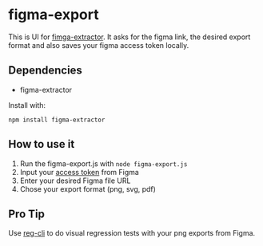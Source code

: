 # figma-export

This is UI for [fimga-extractor](https://github.com/javierarce/figma-extractor). It asks for the figma link, the desired export format and also saves your figma access token locally.

## Dependencies

- figma-extractor

Install with:

`npm install figma-extractor`

## How to use it

1. Run the figma-export.js with `node figma-export.js`
2. Input your [access token](https://www.figma.com/developers/api#access-tokens) from Figma
3. Enter your desired Figma file URL
4. Chose your export format (png, svg, pdf)

## Pro Tip

Use [reg-cli](https://github.com/reg-viz/reg-cli) to do visual regression tests with your png exports from Figma.


